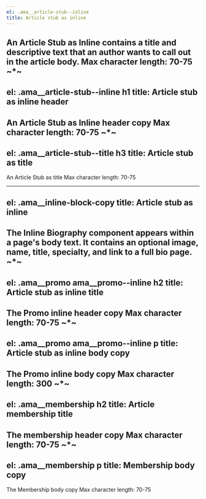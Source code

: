 ```yaml
---
el: .ama__article-stub--inline
title: Article stub as inline
---
```

An Article Stub as Inline contains a title and descriptive text that an author wants to call out in the article body.
Max character length: 70-75
~*~
---
el: .ama__article-stub--inline h1
title: Article stub as inline header
---
An Article Stub as Inline header copy
Max character length: 70-75
~*~
---
el: .ama__article-stub--title h3
title: Article stub as title
---
An Article Stub as title
Max character length: 70-75

---
el: .ama__inline-block-copy
title: Article stub as inline
---
The Inline Biography component appears within a page's body text. It contains an optional image, name, title, specialty, and link to a full bio page.
~*~
---
el: .ama__promo ama__promo--inline h2
title: Article stub as inline title
---
The Promo inline header copy
Max character length: 70-75
~*~
---
el: .ama__promo ama__promo--inline p
title: Article stub as inline body copy
---
The Promo inline body copy
Max character length: 300
~*~
---
el: .ama__membership h2
title: Article membership title
---
The membership header copy
Max character length: 70-75
~*~
---
el: .ama__membership p
title: Membership body copy
---
The Membership body copy
Max character length: 70-75